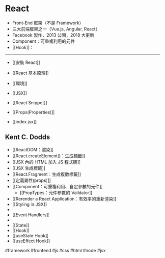 # React
- Front-End 框架（不是 Framework） 
- 三大前端框架之一（Vue.js, Angular, React）
-  Facebook 製作，2013 公開，2018 大更新
- Component：可重複利用的元件
- [[Hook]]：

---

- [[安裝 React]]
- [[React 基本原理]]
- [[環境]]
- [[JSX]]
- [[React Snippet]]


- [[Props(Properties)]]

- [[index.jsx]]

## Kent C. Dodds
- [[ReactDOM：渲染]]
- [[React.createElement()：生成標籤]]
- [[JSX 內的 HTML 加入 JS 程式碼]]
- [[JSX 生成標籤]]
- [[React.Fragment：生成複數標籤]]
- [[定義屬性(props)]]
- [[Component：可重複利用、自定參數的元件]]
	- [[PropTypes：元件參數的 Vaildator]]
- [[Rerender a React Application：有效率的重新渲染]]
- [[Styling in JSX]]
- 
- [[Event Handlers]]
- 
- [[State]]
- [[Hook]]
- [[useState Hook]]
- [[useEffect Hook]]

#framework #frontend #js #css #html #node #jsx